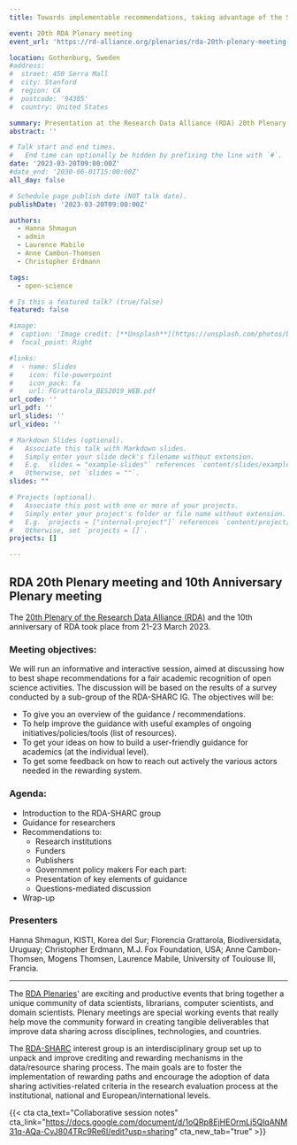```yaml
---
title: Towards implementable recommendations, taking advantage of the SHARC open science survey

event: 20th RDA Plenary meeting
event_url: 'https://rd-alliance.org/plenaries/rda-20th-plenary-meeting-gothenburg-hybrid'

location: Gothenburg, Sweden
#address:
#  street: 450 Serra Mall
#  city: Stanford
#  region: CA
#  postcode: '94305'
#  country: United States

summary: Presentation at the Research Data Alliance (RDA) 20th Plenary Meeting
abstract: ''

# Talk start and end times.
#   End time can optionally be hidden by prefixing the line with `#`.
date: '2023-03-20T09:00:00Z'
#date_end: '2030-06-01T15:00:00Z'
all_day: false

# Schedule page publish date (NOT talk date).
publishDate: '2023-03-20T09:00:00Z'

authors:
  - Hanna Shmagun
  - admin
  - Laurence Mabile
  - Anne Cambon-Thomsen
  - Christopher Erdmann

tags:
  - open-science

# Is this a featured talk? (true/false)
featured: false

#image:
#  caption: 'Image credit: [**Unsplash**](https://unsplash.com/photos/bzdhc5b3Bxs)'
#  focal_point: Right

#links:
#  - name: Slides
#    icon: file-powerpoint
#    icon_pack: fa
#    url: FGrattarola_BES2019_WEB.pdf
url_code: ''
url_pdf: ''
url_slides: ''
url_video: ''

# Markdown Slides (optional).
#   Associate this talk with Markdown slides.
#   Simply enter your slide deck's filename without extension.
#   E.g. `slides = "example-slides"` references `content/slides/example-slides.md`.
#   Otherwise, set `slides = ""`.
slides: ""

# Projects (optional).
#   Associate this post with one or more of your projects.
#   Simply enter your project's folder or file name without extension.
#   E.g. `projects = ["internal-project"]` references `content/project/deep-learning/index.md`.
#   Otherwise, set `projects = []`.
projects: []

---
```



## RDA 20th Plenary meeting and 10th Anniversary Plenary meeting

The [20th Plenary of the Research Data Alliance (RDA)](https://rd-alliance.org/plenaries/rda-20th-plenary-meeting-gothenburg-hybrid) and the 10th anniversary of RDA took place from 21-23 March 2023.

### Meeting objectives: 

We will run an informative and interactive session, aimed at discussing how to best shape recommendations for a fair academic recognition of open science activities. The discussion will be based on the results of a survey conducted by a sub-group of the RDA-SHARC IG. The objectives will be:

- To give you an overview of the guidance / recommendations.  
- To help improve the guidance with useful examples of ongoing initiatives/policies/tools (list of resources).  
- To get your ideas on how to build a user-friendly guidance for academics (at the individual level).  
- To get some feedback on how to reach out actively the various actors needed in the rewarding system.  


### Agenda: 

- Introduction to the RDA-SHARC group
- Guidance for researchers
- Recommendations to:
  - Research institutions
  - Funders
  - Publishers
  - Government policy makers
  For each part:
  - Presentation of key elements of guidance
  - Questions-mediated discussion
- Wrap-up

### Presenters
Hanna Shmagun, KISTI, Korea del Sur; Florencia Grattarola, Biodiversidata, Uruguay; Christopher Erdmann, M.J. Fox Foundation, USA; Anne Cambon-Thomsen, Mogens Thomsen, Laurence Mabile, University of Toulouse III, Francia.

***

The [RDA Plenaries](https://rd-alliance.org/plenaries)' are exciting and productive events that bring together a unique community of data scientists, librarians, computer scientists, and domain scientists. Plenary meetings are special working events that really help move the community forward in creating tangible deliverables that improve data sharing across disciplines, technologies, and countries.

The [RDA-SHARC](https://www.rd-alliance.org/groups/sharing-rewards-and-credit-sharc-ig) interest group is an interdisciplinary group set up to unpack and improve crediting and rewarding mechanisms in the data/resource sharing process. The main goals are to foster the implementation of rewarding paths and encourage the adoption of data sharing activities-related criteria in the research evaluation process at the institutional, national and European/international levels.

{{< cta cta_text="Collaborative session notes" cta_link="https://docs.google.com/document/d/1oQRp8EjHEOrmLj5QlqANM31q-AQa-CvJ804TRc9Re6I/edit?usp=sharing" cta_new_tab="true" >}}
